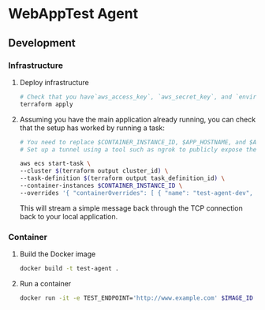 # WebAppTest Agent

## Development

### Infrastructure

1. Deploy infrastructure
    ```bash
    # Check that you have`aws_access_key`, `aws_secret_key`, and `environment=development` vars available to terraform.
    terraform apply
    ```

3. Assuming you have the main application already running, you can check that the setup has worked by running a task:
    ```bash
    # You need to replace $CONTAINER_INSTANCE_ID, $APP_HOSTNAME, and $APP_TCP_PORT placeholders with the correct values.
    # Set up a tunnel using a tool such as ngrok to publicly expose the TCP server of the main applicaton.

    aws ecs start-task \
    --cluster $(terraform output cluster_id) \
    --task-definition $(terraform output task_definition_id) \
    --container-instances $CONTAINER_INSTANCE_ID \
    --overrides '{ "containerOverrides": [ { "name": "test-agent-dev", "environment": [ { "name": "APP_HOSTNAME", "value": "$APP_HOSTNAME_VALUE" }, { "name": "APP_TCP_PORT", "value": "$APP_TCP_PORT_VALUE" } ]  } ] }'
    ```
    This will stream a simple message back through the TCP connection back to your local application.

### Container
1. Build the Docker image
   ```bash
   docker build -t test-agent .
   ```
2. Run a container
   ```bash
   docker run -it -e TEST_ENDPOINT='http://www.example.com' $IMAGE_ID
   ```
